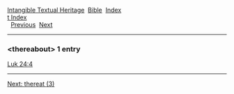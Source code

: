 [Intangible Textual Heritage](../../index)  [Bible](../index) 
[Index](index)   
[t Index](_t_)  
  [Previous](c11459)  [Next](c11461) 

------------------------------------------------------------------------

### &lt;thereabout&gt; 1 entry

[Luk 24:4](../kjv/luk024.htm#004)  

------------------------------------------------------------------------

[Next: thereat (3)](c11461)
